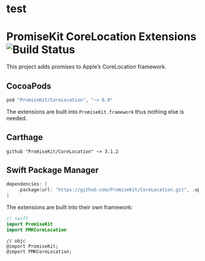 # test

# PromiseKit CoreLocation Extensions ![Build Status]

This project adds promises to Apple’s CoreLocation framework.

## CocoaPods

```ruby
pod "PromiseKit/CoreLocation", "~> 6.0"
```

The extensions are built into `PromiseKit.framework` thus nothing else is needed.

## Carthage

```ogdl
github "PromiseKit/CoreLocation" ~> 3.1.2
```

## Swift Package Manager

```swift
dependencies: [
    .package(url: "https://github.com/PromiseKit/CoreLocation.git", .upToNextMajor(from: "3.1.2"))
]
```

The extensions are built into their own framework:

```swift
// swift
import PromiseKit
import PMKCoreLocation
```

```objc
// objc
@import PromiseKit;
@import PMKCoreLocation;
```


[Build Status]: https://travis-ci.org/PromiseKit/CoreLocation.svg?branch=master

